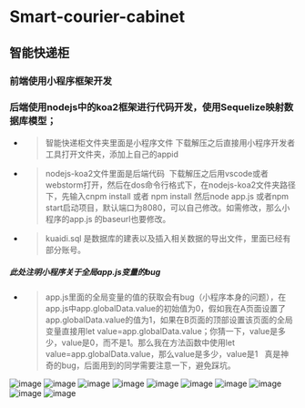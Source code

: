 # Smart-courier-cabinet
## 智能快递柜
### 前端使用小程序框架开发
### 后端使用nodejs中的koa2框架进行代码开发，使用Sequelize映射数据库模型；
* > 智能快递柜文件夹里面是小程序文件 下载解压之后直接用小程序开发者工具打开文件夹，添加上自己的appid
* > nodejs-koa2文件里面是后端代码  下载解压之后用vscode或者webstorm打开，然后在dos命令行格式下，在nodejs-koa2文件夹路径下，先输入cnpm install 或者 npm install 然后node app.js 或者npm start启动项目，默认端口为8080，可以自己修改。如需修改，那么小程序的app.js 的baseurl也要修改。
* > kuaidi.sql 是数据库的建表以及插入相关数据的导出文件，里面已经有部分账号。

##### 此处注明小程序关于全局app.js变量的bug

* > app.js里面的全局变量的值的获取会有bug（小程序本身的问题），在app.js中app.globalData.value的初始值为0，假如我在A页面设置了app.globalData.value的值为1，如果在B页面的顶部设置该页面的全局变量直接用let value=app.globalData.value；你猜一下，value是多少，value是0，而不是1。那么我在方法函数中使用let value=app.globalData.value，那么value是多少，value是1    真是神奇的bug，后面用到的同学需要注意一下，避免踩坑。



![image](https://github.com/jgchenu/Smart-courier-cabinet/blob/master/images/1.jpg)
![image](https://github.com/jgchenu/Smart-courier-cabinet/blob/master/images/2.jpg)
![image](https://github.com/jgchenu/Smart-courier-cabinet/blob/master/images/10.jpg)
![image](https://github.com/jgchenu/Smart-courier-cabinet/blob/master/images/3.jpg)
![image](https://github.com/jgchenu/Smart-courier-cabinet/blob/master/images/4.jpg)
![image](https://github.com/jgchenu/Smart-courier-cabinet/blob/master/images/5.jpg)
![image](https://github.com/jgchenu/Smart-courier-cabinet/blob/master/images/6.jpg)
![image](https://github.com/jgchenu/Smart-courier-cabinet/blob/master/images/7.jpg)
![image](https://github.com/jgchenu/Smart-courier-cabinet/blob/master/images/8.jpg)
![image](https://github.com/jgchenu/Smart-courier-cabinet/blob/master/images/9.jpg)
